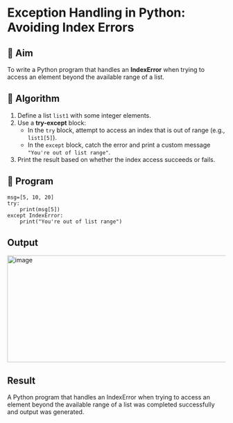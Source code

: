 # Exception Handling in Python: Avoiding Index Errors

## 🎯 Aim
To write a Python program that handles an **IndexError** when trying to access an element beyond the available range of a list.

## 🧠 Algorithm
1. Define a list `list1` with some integer elements.
2. Use a **try-except** block:
   - In the `try` block, attempt to access an index that is out of range (e.g., `list1[5]`).
   - In the `except` block, catch the error and print a custom message `"You're out of list range"`.
3. Print the result based on whether the index access succeeds or fails.

## 🧾 Program
```
msg=[5, 10, 20]
try:
    print(msg[5])
except IndexError:
    print("You're out of list range")

```

## Output
<img width="931" height="247" alt="image" src="https://github.com/user-attachments/assets/595cb743-ddea-4085-a8f3-4a268634f354" />

## Result
A Python program that handles an IndexError when trying to access an element beyond the available range of a list was completed successfully and output was generated.

